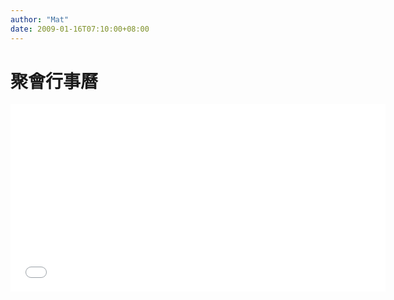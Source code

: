 ```yaml
---
author: "Mat"
date: 2009-01-16T07:10:00+08:00
---
```

# 聚會行事曆

<iframe src="//www.google.com/calendar/embed?height=300&amp;wkst=1&amp;hl=zh_TW&amp;bgcolor=%23FFFFFF&amp;src=3f6if2865959kf8rk1o6dfp9f4%40group.calendar.google.com&amp;color=%23A32929&amp;ctz=Asia%2FTaipei" style=" border-width:0 " width="600" height="300" frameborder="0" scrolling="no"></iframe>
